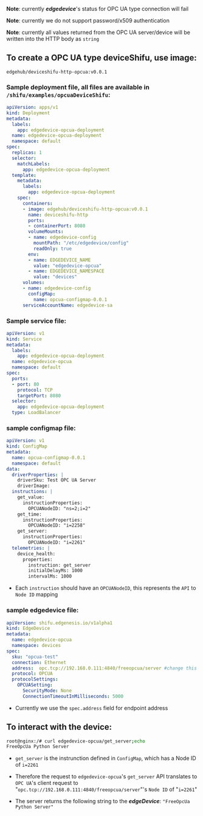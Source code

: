 **Note**: currently ***edgedevice***'s status for OPC UA type connection will fail

**Note**: currently we do not support password/x509 authentication

**Note**: currently all values returned from the OPC UA server/device will be written into the HTTP body as `string`

## To create a OPC UA type deviceShifu, use image:

```
edgehub/deviceshifu-http-opcua:v0.0.1
```

### Sample deployment file, all files are available in `/shifu/examples/opcuaDeviceShifu`:

```yaml
apiVersion: apps/v1
kind: Deployment
metadata:
  labels:
    app: edgedevice-opcua-deployment
  name: edgedevice-opcua-deployment
  namespace: default
spec:
  replicas: 1
  selector:
    matchLabels:
      app: edgedevice-opcua-deployment
  template:
    metadata:
      labels:
        app: edgedevice-opcua-deployment
    spec:
      containers:
      - image: edgehub/deviceshifu-http-opcua:v0.0.1
        name: deviceshifu-http
        ports:
        - containerPort: 8080
        volumeMounts:
        - name: edgedevice-config
          mountPath: "/etc/edgedevice/config"
          readOnly: true
        env:
        - name: EDGEDEVICE_NAME
          value: "edgedevice-opcua"
        - name: EDGEDEVICE_NAMESPACE
          value: "devices"
      volumes:
      - name: edgedevice-config
        configMap:
          name: opcua-configmap-0.0.1
      serviceAccountName: edgedevice-sa
```

### Sample service file:

```yaml
apiVersion: v1
kind: Service
metadata:
  labels:
    app: edgedevice-opcua-deployment
  name: edgedevice-opcua
  namespace: default
spec:
  ports:
  - port: 80
    protocol: TCP
    targetPort: 8080
  selector:
    app: edgedevice-opcua-deployment
  type: LoadBalancer
```

### sample configmap file:

```yaml
apiVersion: v1
kind: ConfigMap
metadata:
  name: opcua-configmap-0.0.1
  namespace: default
data:
  driverProperties: |
    driverSku: Test OPC UA Server
    driverImage: 
  instructions: |
    get_value:
      instructionProperties:
        OPCUANodeID: "ns=2;i=2"
    get_time:
      instructionProperties:
        OPCUANodeID: "i=2258"
    get_server:
      instructionProperties:
        OPCUANodeID: "i=2261"
  telemetries: |
    device_health:
      properties:
        instruction: get_server
        initialDelayMs: 1000
        intervalMs: 1000
```

- Each `instruction` should have an `OPCUANodeID`, this represents the `API` to `Node ID` mapping

### sample edgedevice file:

```yaml
apiVersion: shifu.edgenesis.io/v1alpha1
kind: EdgeDevice
metadata:
  name: edgedevice-opcua
  namespace: devices
spec:
  sku: "opcua-test" 
  connection: Ethernet
  address:  opc.tcp://192.168.0.111:4840/freeopcua/server #change this accordingly
  protocol: OPCUA
  protocolSettings:
    OPCUASetting:
      SecurityMode: None
      ConnectionTimeoutInMilliseconds: 5000
```

- Currently we use the `spec.address` field for endpoint address

## To interact with the device:

```bash
root@nginx:/# curl edgedevice-opcua/get_server;echo
FreeOpcUa Python Server
```

- `get_server` is the instrunction defined in `ConfigMap`, which has a Node ID of `i=2261`

- Therefore the request to `edgedevice-opcua`'s `get_server` API translates to `OPC UA`'s client request to "`opc.tcp://192.168.0.111:4840/freeopcua/server`"'s `Node ID` of "`i=2261`"

- The server returns the following string to the ***edgeDevice***:
`"FreeOpcUa Python Server"`
